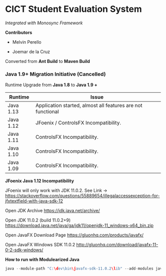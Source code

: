 # CICT Student Evaluation System


*Integrated with Monosync Framework*


**Contributors**

- Melvin Perello

- Joemar de la Cruz

Converted from **Ant Build** to **Maven Build**

### Java 1.9+ Migration Initiative (Cancelled)

Runtime Upgrade from **Java 1.8** to **Java 1.9 +**


| Runtime   | Issue           			 |
| --------- |-------------------------------------------------------------|
| Java 1.13 | Application started, almost all features are not functional |
| Java 1.12 | JFoenix / ControlsFX Incompatibility.    			    |
| Java 1.11 | ControlsFX Incompatibility.    					    |
| Java 1.10 | ControlsFX Incompatibility.    					    |
| Java 1.09 | ControlsFX Incompatibility.    					    |


**JFoenix Java 1.12 Incompatibility**


JFoenix will only work with JDK 11.0.2. See Link -> https://stackoverflow.com/questions/55889654/illegalaccessexception-for-jfxtextfield-with-java-sdk-12


Open JDK Archive https://jdk.java.net/archive/

Open JDK 11.0.2 (build 11.0.2+9) https://download.java.net/java/ga/jdk11/openjdk-11_windows-x64_bin.zip

Open JavaFX Download Page https://gluonhq.com/products/javafx/

Open JavaFX Windows SDK 11.0.2 http://gluonhq.com/download/javafx-11-0-2-sdk-windows/



**How to run with Modulearized Java**


```java
java --module-path "C:\dev\bin\javafx-sdk-11.0.2\lib" --add-modules javafx.controls,javafx.fxml,javafx.graphics,javafx.base,javafx.media -jar cictses-jar-with-dependencies.jar
```